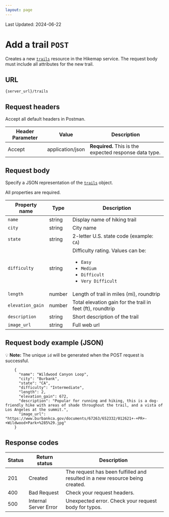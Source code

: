 ```yaml
---
layout: page
---
```

Last Updated: 2024-06-22

# Add a trail `POST` 

Creates a new [`trails`](trails.html) resource in the Hikemap service.
The request body must include all attributes for the new trail.

## URL
`{server_url}/trails`

## Request headers
Accept all default headers in Postman.

| Header Parameter |  Value | Description |
| -------------- | ------ | ------------ |
| Accept | application/json | **Required.** This is the expected response data type.|

## Request body

Specify a JSON representation of the [`trails`](trails.html) object.

All properties are required.

| Property name | Type | Description |
| ------------- | ----------- | ----------- |
| `name` | string | Display name of hiking trail |
| `city` | string | City name |
| `state` | string | 2-letter U.S. state code (example: `CA`) |
| `difficulty` | string | Difficulty rating. Values can be: <ul><li>`Easy`</li><li>`Medium`</li><li>`Difficult`</li><li>`Very Difficult`</li></ul> |
| `length` | number | Length of trail in miles (mi), roundtrip |
| `elevation_gain` | number | Total elevation gain for the trail in feet (ft), roundtrip  |
| `description` | string | Short description of the trail |
| `image_url` | string | Full web url |

## Request body example (JSON)
💡 **Note:** The unique `id` will be generated when the POST  request is successful.
```
    {
      "name": "Wildwood Canyon Loop",
      "city": "Burbank",
      "state": "CA",
      "difficulty": "Intermediate",
      "length": 2,
      "elevation_gain": 672,
      "description": "Popular for running and hiking, this is a dog-friendly hike with areas of shade throughout the trail, and a vista of Los Angeles at the summit.",
      "image_url": "https://www.burbankca.gov/documents/67263/652332/012621+-+PR+-+Wildwood+Park+%285%29.jpg"
    }  
```

## Response codes

| Status | Return status | Description |
| ------------- | ----------- | ----------- |
| 201 | Created | The request has been fulfilled and resulted in a new resource being created. |
| 400 | Bad Request | Check your request headers. |
| 500 | Internal Server Error | Unexpected error. Check your request body for typos.  |
